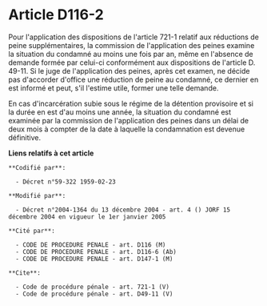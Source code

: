 # Article D116-2

Pour l'application des dispositions de l'article 721-1 relatif aux réductions de peine supplémentaires, la commission de
l'application des peines examine la situation du condamné au moins une fois par an, même en l'absence de demande formée par
celui-ci conformément aux dispositions de l'article D. 49-11. Si le juge de l'application des peines, après cet examen, ne
décide pas d'accorder d'office une réduction de peine au condamné, ce dernier en est informé et peut, s'il l'estime utile,
former une telle demande. 

En cas d'incarcération subie sous le régime de la détention provisoire et si la durée en est d'au moins une année, la
situation du condamné est examinée par la commission de l'application des peines dans un délai de deux mois à compter de la
date à laquelle la condamnation est devenue définitive.

**Liens relatifs à cet article**

	**Codifié par**:

	  - Décret n°59-322 1959-02-23

	**Modifié par**:

	  - Décret n°2004-1364 du 13 décembre 2004 - art. 4 () JORF 15 décembre 2004 en vigueur le 1er janvier 2005

	**Cité par**:

	  - CODE DE PROCEDURE PENALE - art. D116 (M)
	  - CODE DE PROCEDURE PENALE - art. D116-6 (Ab)
	  - CODE DE PROCEDURE PENALE - art. D147-1 (M)

	**Cite**:

	  - Code de procédure pénale - art. 721-1 (V)
	  - Code de procédure pénale - art. D49-11 (V)

